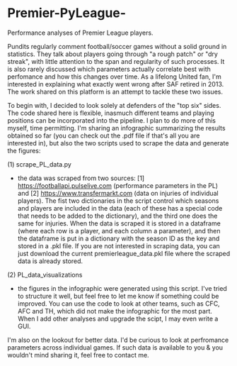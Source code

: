 # Premier-PyLeague-
Performance analyses of Premier League players.

Pundits regularly comment football/soccer games without a solid ground in statistics. They talk about players going through "a rough patch" or "dry streak", with little attention to the span and regularity of such processes. It is also rarely discussed which parameters actually correlate best with perfomance and how this changes over time. As a lifelong United fan, I'm interested in explaining what exactly went wrong after SAF retired in 2013. The work shared on this platform is an attempt to tackle these two issues. 

To begin with, I decided to look solely at defenders of the "top six" sides. The code shared here is flexible, inasmuch different teams and playing positions can be incorporated into the pipeline. I plan to do more of this myself, time permitting. I'm sharing an infographic summarizing the results obtained so far (you can check out the .pdf file if that's all you are interested in), but also the two scripts used to scrape the data and generate the figures:

(1) scrape_PL_data.py
- the data was scraped from two sources: [1] https://footballapi.pulselive.com (performance parameters in the PL) and [2] https://www.transfermarkt.com (data on injuries of individual players). The fist two dictionaries in the script control which seasons and players are included in the data (each of these has a special code that needs to be added to the dictionary), and the third one does the same for injuries. When the data is scraped it is stored in a dataframe (where each row is a player, and each column a parameter), and then the dataframe is put in a dictionary with the season ID as the key and stored in a .pkl file. If you are not interested in scraping data, you can just download the current premierleague_data.pkl file where the scraped data is already stored.

(2) PL_data_visualizations
- the figures in the infographic were generated using this script. I've tried to structure it well, but feel free to let me know if something could be improved. You can use the code to look at other teams, such as CFC, AFC and TH, which did not make the infographic for the most part. When I add other analyses and upgrade the scipt, I may even write a GUI.

I'm also on the lookout for better data. I'd be curious to look at perfromance parameters across individual games. If such data is available to you & you wouldn't mind sharing it, feel free to contact me.
